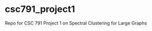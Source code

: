 csc791_project1
===============

Repo for CSC 791 Project 1 on Spectral Clustering for Large Graphs
